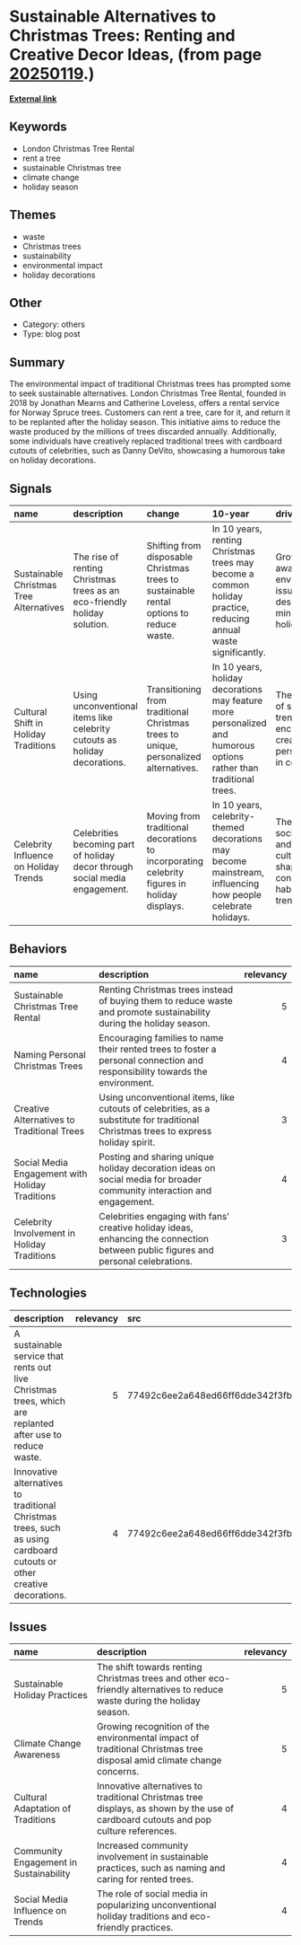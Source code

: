 # __Sustainable Alternatives to Christmas Trees: Renting and Creative Decor Ideas__, (from page [20250119](https://kghosh.substack.com/p/20250119).)

__[External link](https://scoop.upworthy.com/company-helps-rent-the-same-christmas-tree-till-it-retires-and-planted-in-a-forest-for-good)__



## Keywords

* London Christmas Tree Rental
* rent a tree
* sustainable Christmas tree
* climate change
* holiday season

## Themes

* waste
* Christmas trees
* sustainability
* environmental impact
* holiday decorations

## Other

* Category: others
* Type: blog post

## Summary

The environmental impact of traditional Christmas trees has prompted some to seek sustainable alternatives. London Christmas Tree Rental, founded in 2018 by Jonathan Mearns and Catherine Loveless, offers a rental service for Norway Spruce trees. Customers can rent a tree, care for it, and return it to be replanted after the holiday season. This initiative aims to reduce the waste produced by the millions of trees discarded annually. Additionally, some individuals have creatively replaced traditional trees with cardboard cutouts of celebrities, such as Danny DeVito, showcasing a humorous take on holiday decorations.

## Signals

| name                                    | description                                                                 | change                                                                                      | 10-year                                                                                                            | driving-force                                                                                    |   relevancy |
|:----------------------------------------|:----------------------------------------------------------------------------|:--------------------------------------------------------------------------------------------|:-------------------------------------------------------------------------------------------------------------------|:-------------------------------------------------------------------------------------------------|------------:|
| Sustainable Christmas Tree Alternatives | The rise of renting Christmas trees as an eco-friendly holiday solution.    | Shifting from disposable Christmas trees to sustainable rental options to reduce waste.     | In 10 years, renting Christmas trees may become a common holiday practice, reducing annual waste significantly.    | Growing awareness of environmental issues and the desire to minimize holiday waste.              |           5 |
| Cultural Shift in Holiday Traditions    | Using unconventional items like celebrity cutouts as holiday decorations.   | Transitioning from traditional Christmas trees to unique, personalized alternatives.        | In 10 years, holiday decorations may feature more personalized and humorous options rather than traditional trees. | The influence of social media trends encouraging creativity and personalization in celebrations. |           4 |
| Celebrity Influence on Holiday Trends   | Celebrities becoming part of holiday decor through social media engagement. | Moving from traditional decorations to incorporating celebrity figures in holiday displays. | In 10 years, celebrity-themed decorations may become mainstream, influencing how people celebrate holidays.        | The power of social media and celebrity culture in shaping consumer habits and trends.           |           4 |

## Behaviors

| name                                            | description                                                                                                                         |   relevancy |
|:------------------------------------------------|:------------------------------------------------------------------------------------------------------------------------------------|------------:|
| Sustainable Christmas Tree Rental               | Renting Christmas trees instead of buying them to reduce waste and promote sustainability during the holiday season.                |           5 |
| Naming Personal Christmas Trees                 | Encouraging families to name their rented trees to foster a personal connection and responsibility towards the environment.         |           4 |
| Creative Alternatives to Traditional Trees      | Using unconventional items, like cutouts of celebrities, as a substitute for traditional Christmas trees to express holiday spirit. |           3 |
| Social Media Engagement with Holiday Traditions | Posting and sharing unique holiday decoration ideas on social media for broader community interaction and engagement.               |           4 |
| Celebrity Involvement in Holiday Traditions     | Celebrities engaging with fans' creative holiday ideas, enhancing the connection between public figures and personal celebrations.  |           3 |

## Technologies

| description                                                                                                            |   relevancy | src                              |
|:-----------------------------------------------------------------------------------------------------------------------|------------:|:---------------------------------|
| A sustainable service that rents out live Christmas trees, which are replanted after use to reduce waste.              |           5 | 77492c6ee2a648ed66ff6dde342f3fb5 |
| Innovative alternatives to traditional Christmas trees, such as using cardboard cutouts or other creative decorations. |           4 | 77492c6ee2a648ed66ff6dde342f3fb5 |

## Issues

| name                                   | description                                                                                                                          |   relevancy |
|:---------------------------------------|:-------------------------------------------------------------------------------------------------------------------------------------|------------:|
| Sustainable Holiday Practices          | The shift towards renting Christmas trees and other eco-friendly alternatives to reduce waste during the holiday season.             |           5 |
| Climate Change Awareness               | Growing recognition of the environmental impact of traditional Christmas tree disposal amid climate change concerns.                 |           5 |
| Cultural Adaptation of Traditions      | Innovative alternatives to traditional Christmas tree displays, as shown by the use of cardboard cutouts and pop culture references. |           4 |
| Community Engagement in Sustainability | Increased community involvement in sustainable practices, such as naming and caring for rented trees.                                |           4 |
| Social Media Influence on Trends       | The role of social media in popularizing unconventional holiday traditions and eco-friendly practices.                               |           4 |